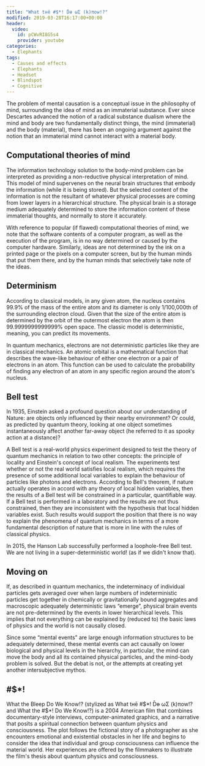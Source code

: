 ```yaml
---
title: "What tнē #$*! D̄ө ωΣ (k)πow!?"
modified: 2019-03-28T16:17:00+00:00
header:
  video:
    id: pCWvRI8G5s4
    provider: youtube
categories:
  - Elephants
tags:
  - Causes and effects
  - Elephants
  - Headset
  - Blindspot
  - Cognitive
---
```


The problem of mental causation is a conceptual issue in the philosophy of mind, surrounding the idea of mind as an immaterial substance. Ever since Descartes advanced the notion of a radical substance dualism where the mind and body are two fundamentally distinct things, the mind (immaterial) and the body (material), there has been an ongoing argument against the notion that an immaterial mind cannot interact with a material body. 

## Computational theories of mind

The information technology solution to the body-mind problem can be interpreted as providing a non-reductive physical interpretation of mind. This model of mind supervenes on the neural brain structures that embody the information (while it is being stored). But the selected content of the information is not the resultant of whatever physical processes are coming from lower layers in a hierarchical structure. The physical brain is a storage medium adequately determined to store the information content of these immaterial thoughts, and normally to store it accurately.

With reference to popular (if flawed) computational theories of mind, we note that the software contents of a computer program, as well as the execution of the program, is in no way determined or caused by the computer hardware. Similarly, ideas are not determined by the ink on a printed page or the pixels on a computer screen, but by the human minds that put them there, and by the human minds that selectively take note of the ideas. 

## Determinism 

According to classical models, in any given atom, the nucleus contains 99.9% of the mass of the entire atom and its diameter is only 1/100,000th of the surrounding electron cloud. Given that the size of the entire atom is determined by the orbit of the outermost electron the atom is then 99.9999999999999% open space. The classic model is deterministic, meaning, you can predict its movements.

In quantum mechanics, electrons are not deterministic particles like they are in classical mechanics. An atomic orbital is a mathematical function that describes the wave-like behaviour of either one electron or a pair of electrons in an atom. This function can be used to calculate the probability of finding any electron of an atom in any specific region around the atom's nucleus. 

## Bell test

In 1935, Einstein asked a profound question about our understanding of Nature: are objects only influenced by their nearby environment? Or could, as predicted by quantum theory, looking at one object sometimes instantaneously affect another far-away object (he referred to it as spooky action at a distance)?

A Bell test is a real-world physics experiment designed to test the theory of quantum mechanics in relation to two other concepts: the principle of locality and Einstein's concept of local realism. The experiments test whether or not the real world satisfies local realism, which requires the presence of some additional local variables to explain the behaviour of particles like photons and electrons. According to Bell's theorem, if nature actually operates in accord with any theory of local hidden variables, then the results of a Bell test will be constrained in a particular, quantifiable way. If a Bell test is performed in a laboratory and the results are not thus constrained, then they are inconsistent with the hypothesis that local hidden variables exist. Such results would support the position that there is no way to explain the phenomena of quantum mechanics in terms of a more fundamental description of nature that is more in line with the rules of classical physics.

In 2015, the Hanson Lab successfully performed a loophole-free Bell test. We are not living in a super-deterministic world! (as if we didn't know that).

## Moving on

If, as described in quantum mechanics, the indeterminacy of individual particles gets averaged over when large numbers of indeterministic particles get together in chemically or gravitationally bound aggregates and macroscopic adequately deterministic laws “emerge”, physical brain events are not pre-determined by the events in lower hierarchical levels. This implies that not everything can be explained by (reduced to) the basic laws of physics and the world is not causally closed.

Since some “mental events” are large enough information structures to be adequately determined, these mental events can act causally on lower biological and physical levels in the hierarchy, in particular, the mind can move the body and all its contained physical particles, and the mind-body problem is solved. But the debat is not, or the attempts at creating yet another intersubjective mythos.

## #$*!

What the Bleep Do We Know!? (stylized as What tнē #$*! D̄ө ωΣ (k)πow!? and What the #$*! Do We Know!?) is a 2004 American film that combines documentary-style interviews, computer-animated graphics, and a narrative that posits a spiritual connection between quantum physics and consciousness. The plot follows the fictional story of a photographer as she encounters emotional and existential obstacles in her life and begins to consider the idea that individual and group consciousness can influence the material world. Her experiences are offered by the filmmakers to illustrate the film's thesis about quantum physics and consciousness. 

